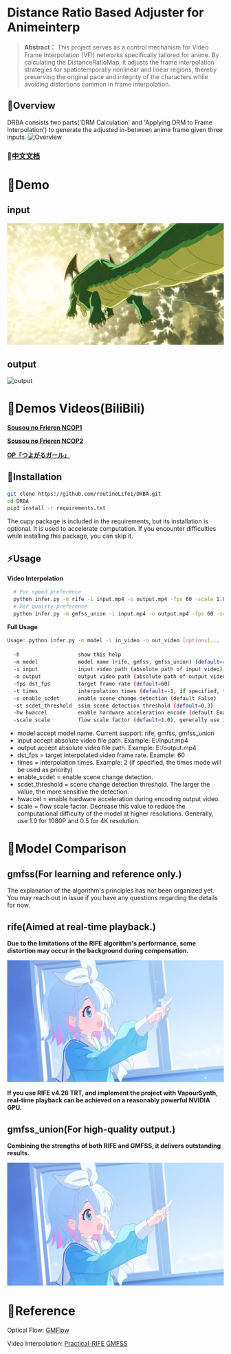 # Distance Ratio Based Adjuster for Animeinterp

> **Abstract：** This project serves as a control mechanism for Video Frame Interpolation (VFI) networks specifically
> tailored for anime.
> By calculating the DistanceRatioMap, it adjusts the frame interpolation strategies for spatiotemporally nonlinear and
> linear regions,
> thereby preserving the original pace and integrity of the characters while avoiding distortions common in frame
> interpolation.

## 📖Overview
DRBA consists two parts('DRM Calculation' and 'Applying DRM to Frame Interpolation') to generate the adjusted in-between anime frame given three inputs.
![Overview](assert/Overview.png)


### 📘[中文文档](README_CN.md)

# 👀Demo

## input
![input](assert/input.gif)
## output
![output](assert/output.gif)

# 👀Demos Videos(BiliBili)

**[Sousou no Frieren NCOP1](https://www.bilibili.com/video/BV12QsaeREmr/?share_source=copy_web&vd_source=8a8926eb0f1d5f0f1cab7529c8f51282)**

**[Sousou no Frieren NCOP2](https://www.bilibili.com/video/BV1RYs8eFE77/?share_source=copy_web&vd_source=8a8926eb0f1d5f0f1cab7529c8f51282)**

**[OP「つよがるガール」](https://www.bilibili.com/video/BV1uJtPe9EdY/?share_source=copy_web&vd_source=8a8926eb0f1d5f0f1cab7529c8f51282)**

## 🔧Installation

```bash
git clone https://github.com/routineLife1/DRBA.git
cd DRBA
pip3 install -r requirements.txt
```
The cupy package is included in the requirements, but its installation is optional. It is used to accelerate computation. If you encounter difficulties while installing this package, you can skip it.

## ⚡Usage 

**Video Interpolation**
```bash
  # For speed preference
  python infer.py -m rife -i input.mp4 -o output.mp4 -fps 60 -scale 1.0 -s -st 0.3 -hw
  # For quality preference
  python infer.py -m gmfss_union -i input.mp4 -o output.mp4 -fps 60 -scale 1.0 -s -st 0.3 -hw
```

**Full Usage**
```bash
Usage: python infer.py -m model -i in_video -o out_video [options]...
       
  -h                   show this help
  -m model             model name (rife, gmfss, gmfss_union) (default=rife)
  -i input             input video path (absolute path of input video)
  -o output            output video path (absolute path of output video)
  -fps dst_fps         target frame rate (default=60)
  -t times             interpolation times (default=-1, if specified, the times mode will be used as priority)
  -s enable_scdet      enable scene change detection (default False)
  -st scdet_threshold  ssim scene detection threshold (default=0.3)
  -hw hwaccel          enable hardware acceleration encode (default Enable) (require nvidia graph card)
  -scale scale         flow scale factor (default=1.0), generally use 1.0 with 1080P and 0.5 with 4K resolution
```

- model accept model name. Current support: rife, gmfss, gmfss_union
- input accept absolute video file path. Example: E:/input.mp4
- output accept absolute video file path. Example: E:/output.mp4
- dst_fps = target interpolated video frame rate. Example: 60
- times = interpolation times. Example: 2 (if specified, the times mode will be used as priority)
- enable_scdet = enable scene change detection.
- scdet_threshold = scene change detection threshold. The larger the value, the more sensitive the detection.
- hwaccel = enable hardware acceleration during encoding output video.
- scale = flow scale factor. Decrease this value to reduce the computational difficulty of the model at higher resolutions. Generally, use 1.0 for 1080P and 0.5 for 4K resolution.

# 📖Model Comparison

## gmfss(For learning and reference only.)
The explanation of the algorithm's principles has not been organized yet. You may reach out in issue if you have any questions regarding the details for now.

## rife(Aimed at real-time playback.)

**Due to the limitations of the RIFE algorithm's performance, some distortion may occur in the background during
compensation.**

![rife](assert/rife.png)

**If you use RIFE v4.26 TRT, and implement the project with VapourSynth, real-time playback can be achieved on a reasonably powerful NVIDIA GPU.**

## gmfss_union(For high-quality output.)

**Combining the strengths of both RIFE and GMFSS, it delivers outstanding results.**

![gmfss](assert/gmfss.png)

# 🔗Reference
Optical Flow: [GMFlow](https://github.com/haofeixu/gmflow)

Video Interpolation: [Practical-RIFE](https://github.com/hzwer/Practical-RIFE) [GMFSS](https://github.com/98mxr/GMFSS_Fortuna)